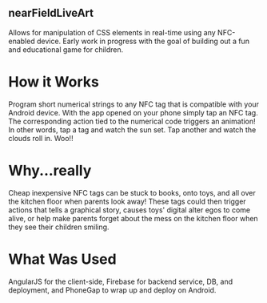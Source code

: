 ## nearFieldLiveArt


Allows for manipulation of CSS elements in real-time using any NFC-enabled device. Early work in progress with the goal of building out a fun and educational game for children.

# How it Works

Program short numerical strings to any NFC tag that is compatible with your Android device. With the app opened on your phone simply tap an NFC tag. The corresponding action tied to the numerical code triggers an animation! In other words, tap a tag and watch the sun set. Tap another and watch the clouds roll in. Woo!!

# Why...really

Cheap inexpensive NFC tags can be stuck to books, onto toys, and all over the kitchen floor when parents look away! These tags could then trigger actions that tells a graphical story, causes toys' digital alter egos to come alive, or help make parents forget about the mess on the kitchen floor when they see their children smiling.

# What Was Used

AngularJS for the client-side, Firebase for backend service, DB, and deployment, and PhoneGap to wrap up and deploy on Android.
